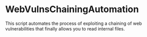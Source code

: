 # WebVulnsChainingAutomation
This script automates the process of exploiting a chaining of web vulnerabilities that finally allows you to read internal files.
